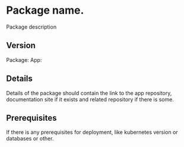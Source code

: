 # Package name.

Package description

## Version

Package: 
App:

## Details

Details of the package should contain the link to the app repository, documentation site if it exists and related repository if there is some.

## Prerequisites

If there is any prerequisites for deployment, like kubernetes version or databases or other.